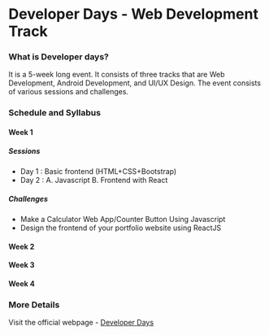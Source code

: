 # Developer Days - Web Development Track

### What is Developer days?
It is a 5-week long event. It consists of three tracks that are Web Development, Android Development, and UI/UX Design. The event consists of various sessions and challenges.

### Schedule and Syllabus

#### Week 1

##### Sessions
- Day 1 : Basic frontend (HTML+CSS+Bootstrap)
- Day 2 : 
    A. Javascript
    B. Frontend with React   
##### Challenges
- Make a Calculator Web App/Counter Button Using Javascript
- Design the frontend of your portfolio website using ReactJS

#### Week 2

#### Week 3

#### Week 4

### More Details
Visit the official webpage - [Developer Days](https://developerdays.tech/track/0)
